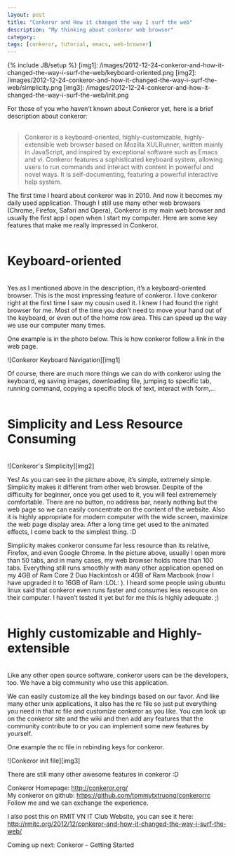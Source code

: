 ```yaml
---
layout: post
title: "Conkeror and How it changed the way I surf the web"
description: "My thinking about conkeror web browser"
category: 
tags: [conkeror, tutorial, emacs, web-browser]
---
```

{% include JB/setup %}
[img1]: /images/2012-12-24-conkeror-and-how-it-changed-the-way-i-surf-the-web/keyboard-oriented.png
[img2]: /images/2012-12-24-conkeror-and-how-it-changed-the-way-i-surf-the-web/simplicity.png
[img3]: /images/2012-12-24-conkeror-and-how-it-changed-the-way-i-surf-the-web/init.png

For those of you who haven’t known about Conkeror yet, here is a brief description about conkeror:  
<br/>
> Conkeror is a keyboard-oriented, highly-customizable, highly-extensible web browser based on Mozilla XULRunner, written mainly in JavaScript, and inspired by exceptional software such as Emacs and vi. Conkeror features a sophisticated keyboard system, allowing users to run commands and interact with content in powerful and novel ways. It is self-documenting, featuring a powerful interactive help system.
  
The first time I heard about conkeror was in 2010. And now it becomes my daily used application. Though I still use many other web browsers (Chrome, Firefox, Safari and Opera), Conkeror is my main web browser and usually the first app I open when I start my computer. Here are some key features that make me really impressed in Conkeror.
<br/>
<br/>
# Keyboard-oriented
<br/>
Yes as I mentioned above in the description, it’s a keyboard-oriented browser. This is the most impressing feature of conkeror. I love conkeror right at the first time I saw my cousin used it. I knew I had found the right browser for me. Most of the time you don’t need to move your hand out of the keyboard, or even out of the home row area. This can speed up the way we use our computer many times.  
  
One example is in the photo below. This is how conkeror follow a link in the web page.  
  
![Conkeror Keyboard Navigation][img1]  
  
Of course, there are much more things we can do with conkeror using the keyboard, eg saving images, downloading file, jumping to specific tab, running command, copying a specific block of text, interact with form,…  
<br/>  
# Simplicity and Less Resource Consuming
<br/>  
![Conkeror's Simplicity][img2]
  
Yes! As you can see in the picture above, it’s simple, extremely simple. Simplicity makes it different from other web browser. Despite of the difficulty for beginner, once you get used to it, you will feel extrememely comfortable. There are no button, no address bar, nearly nothing but the web page so we can easily concentrate on the content of the website. Also it is highly appropriate for modern computer with the wide screen, maximize the web page display area. After a long time get used to the animated effects, I come back to the simplest thing. :D  
  
Simplicity makes conkeror consume far less resource than its relative, Firefox, and even Google Chrome. In the picture above, usually I open more than 50 tabs, and in many cases, my web browser holds more than 100 tabs. Everything still runs smoothly with many other application opened on my 4GB of Ram Core 2 Duo Hackintosh or 4GB of Ram Macbook (now I have upgraded it to 16GB of Ram :LOL: ). I heard some people using ubuntu linux said that conkeror even runs faster and consumes less resource on their computer. I haven’t tested it yet but for me this is highly adequate. ;)  
<br/>
# Highly customizable and Highly-extensible
<br/>
Like any other open source software, conkeror users can be the developers, too. We have a big community who use this application.  
  
We can easily customize all the key bindings based on our favor. And like many other unix applications, it also has the rc file so just put everything you need in that rc file and customize conkeror as you like. You can look up on the conkeror site and the wiki and then add any features that the community contribute to or you can implement some new features by yourself.  
  
One example the rc file in rebinding keys for conkeror.  
  
![Conkeror init file][img3]
  
There are still many other awesome features in conkeror :D  
  
Conkeror Homepage: <http://conkeror.org/>  
My conkeror on github: <https://github.com/tommytxtruong/conkerorrc>  
Follow me and we can exchange the experience.  
  
I also post this on RMIT VN IT Club Website, you can see it here: <http://rmitc.org/2012/12/conkeror-and-how-it-changed-the-way-i-surf-the-web/>  
    
Coming up next: Conkeror – Getting Started
